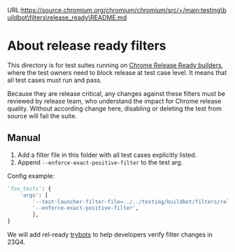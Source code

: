 URL:https://source.chromium.org/chromium/chromium/src/+/main:testing\buildbot\filters\release_ready\README.md
# About release ready filters

This directory is for test suites running on
[Chrome Release Ready builders](https://ci.chromium.org/p/chrome/g/chrome.release-ready/console),
where the test owners need to block release at test case level. It means that
all test cases must run and pass.

Because they are release critical, any changes against these filters must be
reviewed by release team, who understand the impact for Chrome release
quality. Without according change here, disabling or deleting the test from
source will fail the suite.

## Manual

1. Add a filter file in this folder with all test cases explicitly listed.
1. Append `--enforce-exact-positive-filter` to the test arg.

Config example:

```python
'foo_tests': {
    'args': [
        '--test-launcher-filter-file=../../testing/buildbot/filters/release_ready/YOUR FILTER',
        '--enforce-exact-positive-filter',
        ],
}
```

We will add rel-ready [trybots](https://crbug.com/1479548) to help developers
verify filter changes in 23Q4.
